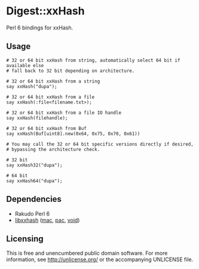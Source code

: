 # Digest::xxHash

Perl 6 bindings for xxHash.


## Usage

```perl6
# 32 or 64 bit xxHash from string, automatically select 64 bit if available else
# fall back to 32 bit depending on architecture.

# 32 or 64 bit xxHash from a string
say xxHash("dupa");

# 32 or 64 bit xxHash from a file
say xxHash(:file<filename.txt>);

# 32 or 64 bit xxHash from a file IO handle
say xxHash(filehandle);

# 32 or 64 bit xxHash from Buf
say xxHash(Buf[uint8].new(0x64, 0x75, 0x70, 0x61))

# You may call the 32 or 64 bit specific versions directly if desired,
# bypassing the architecture check.

# 32 bit
say xxHash32("dupa");

# 64 bit
say xxHash64("dupa");
```

## Dependencies

- Rakudo Perl 6
- [libxxhash][libxxhash] ([mac][mac], [pac][pac], [void][void])


## Licensing

This is free and unencumbered public domain software. For more
information, see http://unlicense.org/ or the accompanying UNLICENSE file.

[libxxhash]: https://github.com/Cyan4973/xxHash
[mac]: http://formulae.brew.sh/formula/xxhash
[pac]: https://www.archlinux.org/packages/community/x86_64/xxhash/
[void]: https://github.com/void-linux/void-packages/blob/master/srcpkgs/xxHash/template
